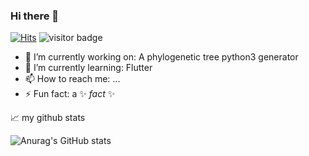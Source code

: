 ### Hi there 👋

[![Hits](https://hits.seeyoufarm.com/api/count/incr/badge.svg?url=https%3A%2F%2Fgithub.com%2FfayssalElAnsari&count_bg=%2379C83D&title_bg=%23555555&icon=&icon_color=%23E7E7E7&title=hits&edge_flat=false)](https://hits.seeyoufarm.com) 
![visitor badge](https://visitor-badge.glitch.me/badge?page_id=fayssalElAnsari.visitor-badge&left_color=red&right_color=green) 

- 🔭 I’m currently working on: A phylogenetic tree python3 generator
- 🌱 I’m currently learning: Flutter
- 📫 How to reach me: ...
- ⚡ Fun fact: a ✨ _fact_ ✨


📈 my github stats

![Anurag's GitHub stats](https://github-readme-stats.vercel.app/api?username=fayssalElAnsari)

